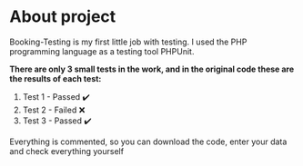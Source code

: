 # About project
Booking-Testing is my first little job with testing. I used the PHP programming language as a testing tool PHPUnit.

**There are only 3 small tests in the work, and in the original code these are the results of each test:**
1. Test 1 - Passed  :heavy_check_mark:
2. Test 2 - Failed  :x:
3. Test 3 - Passed  :heavy_check_mark:

Everything is commented, so you can download the code, enter your data and check everything yourself

